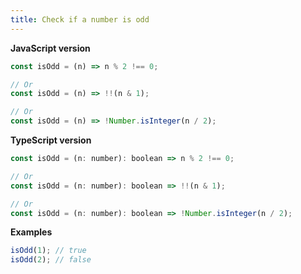 ```yaml
---
title: Check if a number is odd
---
```


**JavaScript version**

```js
const isOdd = (n) => n % 2 !== 0;

// Or
const isOdd = (n) => !!(n & 1);

// Or
const isOdd = (n) => !Number.isInteger(n / 2);
```

**TypeScript version**

```js
const isOdd = (n: number): boolean => n % 2 !== 0;

// Or
const isOdd = (n: number): boolean => !!(n & 1);

// Or
const isOdd = (n: number): boolean => !Number.isInteger(n / 2);
```

**Examples**

```js
isOdd(1); // true
isOdd(2); // false
```
